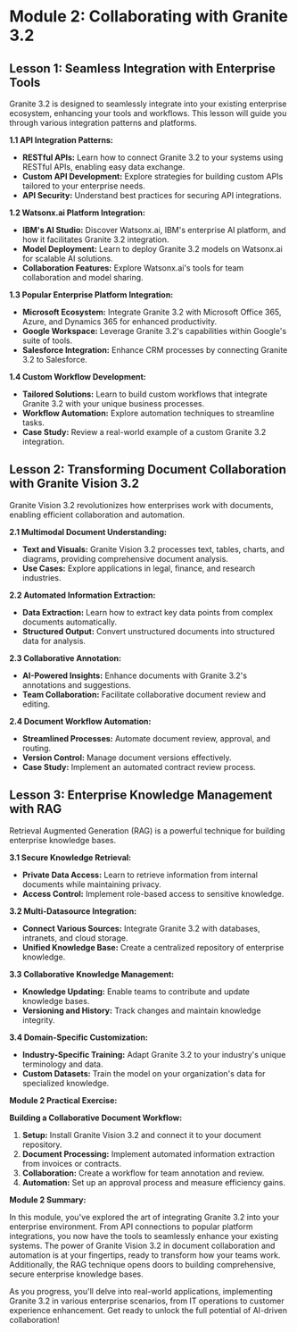 # Module 2: Collaborating with Granite 3.2

## Lesson 1: Seamless Integration with Enterprise Tools

Granite 3.2 is designed to seamlessly integrate into your existing enterprise ecosystem, enhancing your tools and workflows. This lesson will guide you through various integration patterns and platforms.

**1.1 API Integration Patterns:**
- **RESTful APIs:** Learn how to connect Granite 3.2 to your systems using RESTful APIs, enabling easy data exchange.
- **Custom API Development:** Explore strategies for building custom APIs tailored to your enterprise needs.
- **API Security:** Understand best practices for securing API integrations.

**1.2 Watsonx.ai Platform Integration:**
- **IBM's AI Studio:** Discover Watsonx.ai, IBM's enterprise AI platform, and how it facilitates Granite 3.2 integration.
- **Model Deployment:** Learn to deploy Granite 3.2 models on Watsonx.ai for scalable AI solutions.
- **Collaboration Features:** Explore Watsonx.ai's tools for team collaboration and model sharing.

**1.3 Popular Enterprise Platform Integration:**
- **Microsoft Ecosystem:** Integrate Granite 3.2 with Microsoft Office 365, Azure, and Dynamics 365 for enhanced productivity.
- **Google Workspace:** Leverage Granite 3.2's capabilities within Google's suite of tools.
- **Salesforce Integration:** Enhance CRM processes by connecting Granite 3.2 to Salesforce.

**1.4 Custom Workflow Development:**
- **Tailored Solutions:** Learn to build custom workflows that integrate Granite 3.2 with your unique business processes.
- **Workflow Automation:** Explore automation techniques to streamline tasks.
- **Case Study:** Review a real-world example of a custom Granite 3.2 integration.

## Lesson 2: Transforming Document Collaboration with Granite Vision 3.2

Granite Vision 3.2 revolutionizes how enterprises work with documents, enabling efficient collaboration and automation.

**2.1 Multimodal Document Understanding:**
- **Text and Visuals:** Granite Vision 3.2 processes text, tables, charts, and diagrams, providing comprehensive document analysis.
- **Use Cases:** Explore applications in legal, finance, and research industries.

**2.2 Automated Information Extraction:**
- **Data Extraction:** Learn how to extract key data points from complex documents automatically.
- **Structured Output:** Convert unstructured documents into structured data for analysis.

**2.3 Collaborative Annotation:**
- **AI-Powered Insights:** Enhance documents with Granite 3.2's annotations and suggestions.
- **Team Collaboration:** Facilitate collaborative document review and editing.

**2.4 Document Workflow Automation:**
- **Streamlined Processes:** Automate document review, approval, and routing.
- **Version Control:** Manage document versions effectively.
- **Case Study:** Implement an automated contract review process.

## Lesson 3: Enterprise Knowledge Management with RAG

Retrieval Augmented Generation (RAG) is a powerful technique for building enterprise knowledge bases.

**3.1 Secure Knowledge Retrieval:**
- **Private Data Access:** Learn to retrieve information from internal documents while maintaining privacy.
- **Access Control:** Implement role-based access to sensitive knowledge.

**3.2 Multi-Datasource Integration:**
- **Connect Various Sources:** Integrate Granite 3.2 with databases, intranets, and cloud storage.
- **Unified Knowledge Base:** Create a centralized repository of enterprise knowledge.

**3.3 Collaborative Knowledge Management:**
- **Knowledge Updating:** Enable teams to contribute and update knowledge bases.
- **Versioning and History:** Track changes and maintain knowledge integrity.

**3.4 Domain-Specific Customization:**
- **Industry-Specific Training:** Adapt Granite 3.2 to your industry's unique terminology and data.
- **Custom Datasets:** Train the model on your organization's data for specialized knowledge.

**Module 2 Practical Exercise:**

**Building a Collaborative Document Workflow:**
1. **Setup:** Install Granite Vision 3.2 and connect it to your document repository.
2. **Document Processing:** Implement automated information extraction from invoices or contracts.
3. **Collaboration:** Create a workflow for team annotation and review.
4. **Automation:** Set up an approval process and measure efficiency gains.

**Module 2 Summary:**

In this module, you've explored the art of integrating Granite 3.2 into your enterprise environment. From API connections to popular platform integrations, you now have the tools to seamlessly enhance your existing systems. The power of Granite Vision 3.2 in document collaboration and automation is at your fingertips, ready to transform how your teams work. Additionally, the RAG technique opens doors to building comprehensive, secure enterprise knowledge bases. 

As you progress, you'll delve into real-world applications, implementing Granite 3.2 in various enterprise scenarios, from IT operations to customer experience enhancement. Get ready to unlock the full potential of AI-driven collaboration!
